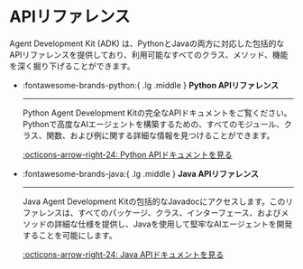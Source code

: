 # APIリファレンス

Agent Development Kit (ADK) は、PythonとJavaの両方に対応した包括的なAPIリファレンスを提供しており、利用可能なすべてのクラス、メソッド、機能を深く掘り下げることができます。

<div class="grid cards" markdown>

-   :fontawesome-brands-python:{ .lg .middle } **Python APIリファレンス**

    ---
    Python Agent Development Kitの完全なAPIドキュメントをご覧ください。Pythonで高度なAIエージェントを構築するための、すべてのモジュール、クラス、関数、および例に関する詳細な情報を見つけることができます。

    [:octicons-arrow-right-24: Python APIドキュメントを見る](https://google.github.io/adk-docs/api-reference/python/) <br>
    <!-- Python APIドキュメントが 'python' サブディレクトリにあると仮定 -->
    <!-- または、外部のReadTheDocsなどにリンク -->
    <!-- [:octicons-arrow-right-24: View Python API Docs](python/index.html) -->

<!-- このコメントはブロックの区切りを強制します -->

-   :fontawesome-brands-java:{ .lg .middle } **Java APIリファレンス**

    ---
    Java Agent Development Kitの包括的なJavadocにアクセスします。このリファレンスは、すべてのパッケージ、クラス、インターフェース、およびメソッドの詳細な仕様を提供し、Javaを使用して堅牢なAIエージェントを開発することを可能にします。

    [:octicons-arrow-right-24: Java APIドキュメントを見る](https://google.github.io/adk-docs/api-reference/java/) <br>
    <!-- Java APIドキュメント（Javadoc）が 'java' サブディレクトリにあると仮定 -->
    <!-- または、外部のJavadocホスティングサイトにリンク -->
    <!-- [:octicons-arrow-right-24: View Java API Docs](java/index.html) -->

</div>
